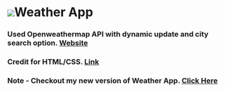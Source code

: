 # <img src="public/image/favicon.ico"></img>Weather App 
### Used Openweathermap API with dynamic update and city search option. [Website](https://dynamicweather.herokuapp.com/)
### Credit for HTML/CSS. [Link](https://bit.ly/3BPOBdn)

### Note - Checkout my new version of Weather App. [Click Here](https://github.com/ksalokya/weather_v2)


